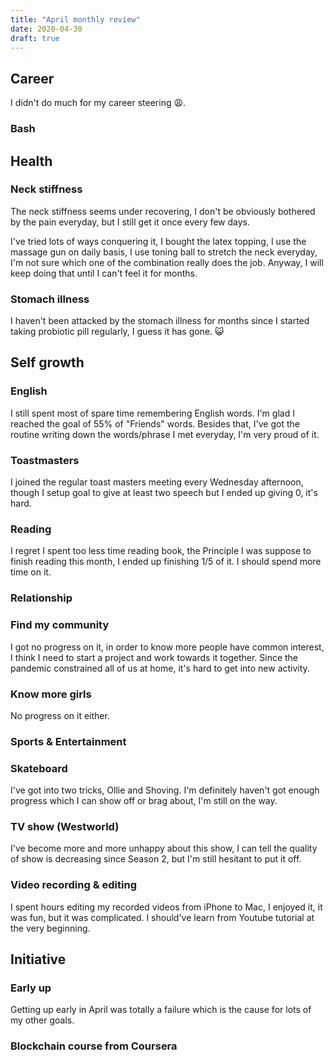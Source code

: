 ```yaml
---
title: "April monthly review"
date: 2020-04-30
draft: true
---
```


## Career 

I didn't do much for my career steering 😩.

### Bash 


## Health 
### Neck stiffness  
The neck stiffness seems under recovering, I don't be obviously bothered by the pain everyday, but I still get it once every few days.

I've tried lots of ways conquering it, I bought the latex topping, I use the massage gun on daily basis, I use toning ball to stretch the neck everyday, I'm not sure which one of the combination really does the job. Anyway, I will keep doing that until I can't feel it for months.  

### Stomach illness  
I haven't been attacked by the stomach illness for months since I started taking probiotic pill regularly, I guess it has gone. 😺  


## Self growth 
### English 
I still spent most of spare time remembering English words. I'm glad I reached the goal of 55% of "Friends" words. Besides that, I've got the routine writing down the words/phrase I met everyday, I'm very proud of it.     

### Toastmasters 
I joined the regular toast masters meeting every Wednesday afternoon, though I setup goal to give at least two speech but I ended up giving 0, it's hard.  

### Reading 
I regret I spent too less time reading book, the Principle I was suppose to finish reading this month, I ended up finishing 1/5 of it. I should spend more time on it. 

### Relationship  

### Find my community  
I got no progress on it, in order to know more people have common interest, I think I need to start a project and work towards it together. Since the pandemic constrained all of us at home, it's hard to get into new activity.   

### Know more girls 
No progress on it either. 

### Sports & Entertainment  
### Skateboard 
I've got into two tricks, Ollie and Shoving. I'm definitely haven't got enough progress which I can show off or brag about, I'm still on the way. 

### TV show (Westworld)

I've become more and more unhappy about this show, I can tell the quality of show is decreasing since Season 2, but I'm still hesitant to put it off. 

### Video recording & editing 

I spent hours editing my recorded videos from iPhone to Mac, I enjoyed it, it was fun, but it was complicated. I should've learn from Youtube tutorial at the very beginning. 

## Initiative 
### Early up 
Getting up early in April was totally a failure which is the cause for lots of my other goals. 

### Blockchain course from Coursera 


